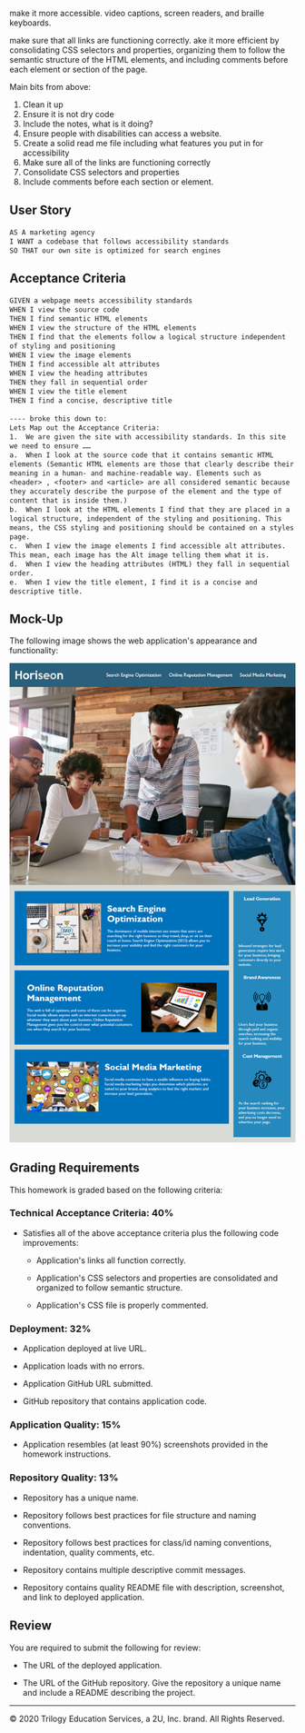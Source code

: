  make it more accessible. 
video captions, screen readers, and braille keyboards. 

make sure that all links are functioning correctly. 
ake it more efficient by consolidating CSS selectors and properties,
organizing them to follow the semantic structure of the HTML elements, 
and including comments before each element or section of the page.

Main bits from above: 
1. Clean it up
2. Ensure it is not dry code
3. Include the notes, what is it doing?
4. Ensure people with disabilities can access a website.
5. Create a solid read me file including what features you put in for accessibility
6. Make sure all of the links are functioning correctly 
7. Consolidate CSS selectors and properties
8. Include comments before each section or element.


## User Story

```
AS A marketing agency
I WANT a codebase that follows accessibility standards
SO THAT our own site is optimized for search engines
```

## Acceptance Criteria

```
GIVEN a webpage meets accessibility standards
WHEN I view the source code
THEN I find semantic HTML elements
WHEN I view the structure of the HTML elements
THEN I find that the elements follow a logical structure independent of styling and positioning
WHEN I view the image elements
THEN I find accessible alt attributes
WHEN I view the heading attributes
THEN they fall in sequential order
WHEN I view the title element
THEN I find a concise, descriptive title

---- broke this down to: 
Lets Map out the Acceptance Criteria: 
1.	We are given the site with accessibility standards. In this site we need to ensure ……
a.	When I look at the source code that it contains semantic HTML elements (Semantic HTML elements are those that clearly describe their meaning in a human- and machine-readable way. Elements such as <header> , <footer> and <article> are all considered semantic because they accurately describe the purpose of the element and the type of content that is inside them.)
b.	When I look at the HTML elements I find that they are placed in a logical structure, independent of the styling and positioning. This means, the CSS styling and positioning should be contained on a styles page. 
c.	When I view the image elements I find accessible alt attributes. This mean, each image has the Alt image telling them what it is. 
d.	When I view the heading attributes (HTML) they fall in sequential order. 
e.	When I view the title element, I find it is a concise and descriptive title. 

```

## Mock-Up

The following image shows the web application's appearance and functionality:

![code refactor demo](./Assets/01-html-css-git-homework-demo.png)


## Grading Requirements

This homework is graded based on the following criteria: 

### Technical Acceptance Criteria: 40%

* Satisfies all of the above acceptance criteria plus the following code improvements:

  * Application's links all function correctly.

  * Application's CSS selectors and properties are consolidated and organized to follow semantic structure.

  * Application's CSS file is properly commented.

### Deployment: 32%

* Application deployed at live URL.

* Application loads with no errors.

* Application GitHub URL submitted.

* GitHub repository that contains application code.

### Application Quality: 15%

* Application resembles (at least 90%) screenshots provided in the homework instructions.

### Repository Quality: 13%

* Repository has a unique name.

* Repository follows best practices for file structure and naming conventions.

* Repository follows best practices for class/id naming conventions, indentation, quality comments, etc.

* Repository contains multiple descriptive commit messages.

* Repository contains quality README file with description, screenshot, and link to deployed application.

## Review

You are required to submit the following for review:

* The URL of the deployed application.

* The URL of the GitHub repository. Give the repository a unique name and include a README describing the project.

- - -
© 2020 Trilogy Education Services, a 2U, Inc. brand. All Rights Reserved.
